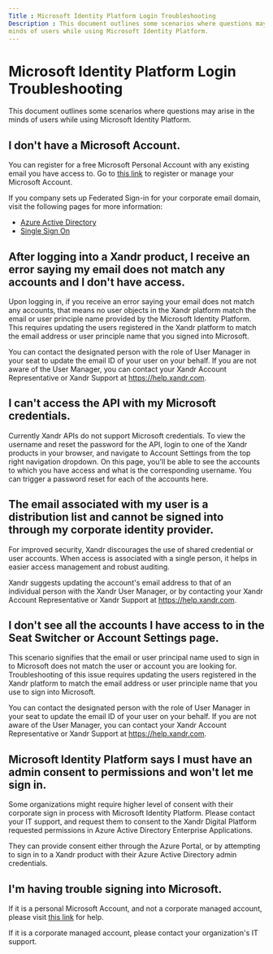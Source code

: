 ```yaml
---
Title : Microsoft Identity Platform Login Troubleshooting
Description : This document outlines some scenarios where questions may arise in the
minds of users while using Microsoft Identity Platform.
---
```



# Microsoft Identity Platform Login Troubleshooting



This document outlines some scenarios where questions may arise in the
minds of users while using Microsoft Identity Platform.



## I don't have a Microsoft Account.

You can register for a free Microsoft Personal Account with any existing
email you have access to. Go to
<a href="https://account.microsoft.com/account" class="xref"
target="_blank">this link</a> to register or manage your Microsoft
Account.

<div id="microsoft-identity-platform-login-troubleshooting__p-e79296e4-b98a-4717-b014-824009d57a8d"
>

If you company sets up Federated Sign-in for your corporate email
domain, visit the following pages for more information:

- <a href="https://azure.microsoft.com/en-us/products/active-directory"
  class="xref" target="_blank">Azure Active Directory</a>
- <a
  href="https://learn.microsoft.com/en-us/azure/active-directory/manage-apps/what-is-single-sign-on"
  class="xref" target="_blank">Single Sign On</a>







## After logging into a Xandr product, I receive an error saying my email does not match any accounts and I don't have access.

Upon logging in, if you receive an error saying your email does not
match any accounts, that means no user objects in the Xandr platform
match the email or user principle name provided by the Microsoft
Identity Platform. This requires updating the users registered in the
Xandr platform to match the email address or user principle name that
you signed into Microsoft.

You can contact the designated person with the role of
User Manager in your seat to
update the email ID of your user on your behalf. If you are not aware of
the User Manager, you can contact your Xandr Account Representative or
Xandr Support at <a href="https://help.xandr.com/" class="xref"
target="_blank">https://help.xandr.com</a>.





## I can't access the API with my Microsoft credentials.

Currently Xandr APIs do not support Microsoft credentials. To view the
username and reset the password for the API, login to one of the Xandr
products in your browser, and navigate to
Account Settings from the top right
navigation dropdown. On this page, you'll be able to see the accounts to
which you have access and what is the corresponding username. You can
trigger a password reset for each of the accounts here.





## The email associated with my user is a distribution list and cannot be signed into through my corporate identity provider.

For improved security, Xandr discourages the use of shared credential or
user accounts. When access is associated with a single person, it helps
in easier access management and robust auditing.

Xandr suggests updating the account's email address to that of an
individual person with the Xandr User Manager, or by contacting your
Xandr Account Representative or Xandr Support at
<a href="https://help.xandr.com/" class="xref"
target="_blank">https://help.xandr.com</a>.





## I don't see all the accounts I have access to in the Seat Switcher or Account Settings page.

This scenario signifies that the email or user principal name used to
sign in to Microsoft does not match the user or account you are looking
for. Troubleshooting of this issue requires updating the users
registered in the Xandr platform to match the email address or user
principle name that you use to sign into Microsoft.

You can contact the designated person with the role of
User Manager in your seat to
update the email ID of your user on your behalf. If you are not aware of
the User Manager, you can contact your Xandr Account Representative or
Xandr Support at <a href="https://help.xandr.com/" class="xref"
target="_blank">https://help.xandr.com</a>.





## Microsoft Identity Platform says I must have an admin consent to permissions and won't let me sign in.

Some organizations might require higher level of consent with their
corporate sign in process with Microsoft Identity Platform. Please
contact your IT support, and request them to consent to the Xandr
Digital Platform requested permissions in Azure Active Directory
Enterprise Applications.

They can provide consent either through the Azure Portal, or by
attempting to sign in to a Xandr product with their Azure Active
Directory admin credentials.





## I'm having trouble signing into Microsoft.

If it is a personal Microsoft Account, and not a corporate managed
account, please visit <a
href="https://support.microsoft.com/en-us/account-billing/get-help-with-your-microsoft-account-ace6f3b3-e2d3-aeb1-6b96-d2e9e7e52133"
class="xref" target="_blank">this link</a> for help.

If it is a corporate managed account, please contact your organization's
IT support.






